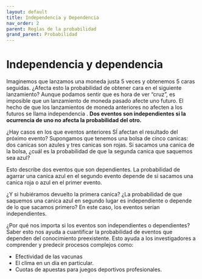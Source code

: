 ```yaml
---
layout: default
title: Independencia y Dependencia
nav_order: 2
parent: Reglas de la probabilidad
grand_parent: Probabilidad
---
```


# Independencia y dependencia

Imaginemos que lanzamos una moneda justa 5 veces y obtenemos 5 caras seguidas. ¿Afecta esto la probabilidad de obtener cara en el siguiente lanzamiento? Aunque podamos sentir que es hora de ver “cruz”, es imposible que un lanzamiento de moneda pasado afecte uno futuro. El hecho de que los lanzamientos de moneda anteriores no afecten a los futuros se llama independencia . **Dos eventos son independientes si la ocurrencia de uno no afecta la probabilidad del otro.**

¿Hay casos en los que eventos anteriores SÍ afectan el resultado del próximo evento? Supongamos que tenemos una bolsa de cinco canicas: dos canicas son azules y tres canicas son rojas. Si sacamos una canica de la bolsa, ¿cuál es la probabilidad de que la segunda canica que saquemos sea azul?

Esto describe dos eventos que son dependientes. La probabilidad de agarrar una canica azul en el segundo evento depende de si sacamos una canica roja o azul en el primer evento.

¿Y si hubiéramos devuelto la primera canica? ¿La probabilidad de que saquemos una canica azul en segundo lugar es independiente o depende de lo que sacamos primero? En este caso, los eventos serían independientes.

¿Por qué nos importa si los eventos son independientes o dependientes? Saber esto nos ayuda a cuantificar la probabilidad de eventos que dependen del conocimiento preexistente. Esto ayuda a los investigadores a comprender y predecir procesos complejos como:

- Efectividad de las vacunas
- El clima en un día en particular.
- Cuotas de apuestas para juegos deportivos profesionales.

